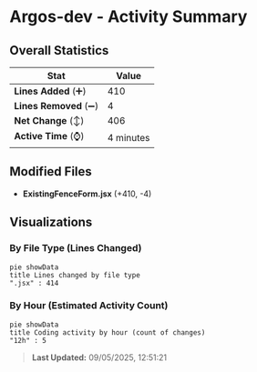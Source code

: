 # Argos-dev - Activity Summary 

## Overall Statistics

| Stat                   | Value                                                             |
| ---------------------- | ----------------------------------------------------------------- |
| **Lines Added** (➕)   | 410                                          |
| **Lines Removed** (➖) | 4                                        |
| **Net Change** (↕)    | 406                |
| **Active Time** (⌚)   | 4 minutes |


## Modified Files
- **ExistingFenceForm.jsx** (+410, -4)

## Visualizations

### By File Type (Lines Changed)

```mermaid
pie showData
title Lines changed by file type
".jsx" : 414
```

### By Hour (Estimated Activity Count)

```mermaid
pie showData
title Coding activity by hour (count of changes)
"12h" : 5
```


> **Last Updated:** 09/05/2025, 12:51:21